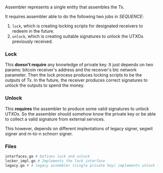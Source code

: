 Assembler represents a single entity that assembles the Tx.

It requires assembler able to do the following two jobs in *SEQUENCE*:

1. `lock`, which is creating locking scripts for designated receivers to redeem in the future.
2. `unlock`, which is creating suitable signatures to unlock the UTXOs previously received.

### Lock

This **doesn't require** any knowledge of private key. It just depends on two params: bitcoin receiver's address and the receiver's btc network parameter. Then the lock process produces locking scripts to be the outputs of Tx. In the future, the receiver produces correct signatures to unlock the outputs to spend the money.

### Unlock

This **requires** the assembler to produce some valid signatures to unlock UTXOs. So the assembler should somehow know the private key or be able to collect a valid signature from external services.

This however, depends on different implentations of legacy signer, segwit signer and m-to-n schnorr signer.

### Files
```bash
interfaces.go # Defines lock and unlock
locker_impl.go # Implements the lock interface
legacy.go # A legacy assembler (single private key) implements unlock interface + useful functions
```